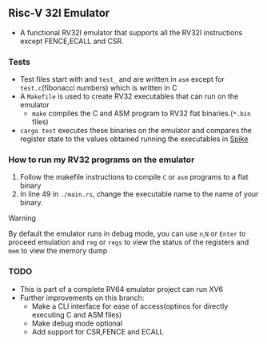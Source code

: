 ## Risc-V 32I Emulator

- A functional RV32I emulator that supports all the RV32I instructions except FENCE,ECALL and CSR. 

### Tests
- Test files start with and `test_` and are written in `asm` except for `test.c`(fibonacci numbers) which is written in C
- A `Makefile` is used to create RV32 executables that can run on the emulator 
    - `make` compiles the C and ASM program to RV32 flat binaries.(`*.bin` files)
- `cargo test` executes these binaries on the emulator and compares the register state to the values obtained running the executables in [Spike](https://github.com/riscv-software-src/riscv-isa-sim)

### How to run my RV32 programs on the emulator 
1. Follow the makefile instructions to compile `C` or `asm` programs to a flat binary
2. In line 49 in `./main.rs`, change the executable name to the name of your binary.

> [!WARNING]
> By default the emulator runs in debug mode, you can use `n`,`N` or `Enter` to proceed emulation and `reg` or `regs` to view the status of the registers and `mem` to view the memory dump

### TODO
- This is part of a complete RV64 emulator project can run XV6
- Further improvements on this branch:
    - Make a CLI interface for ease of access(optinos for directly executing C and ASM files)
    - Make debug mode optional
    - Add support for CSR,FENCE and ECALL